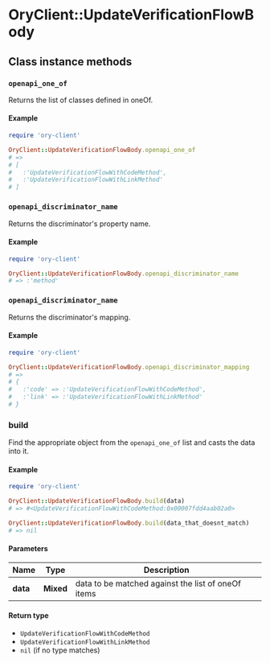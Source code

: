 # OryClient::UpdateVerificationFlowBody

## Class instance methods

### `openapi_one_of`

Returns the list of classes defined in oneOf.

#### Example

```ruby
require 'ory-client'

OryClient::UpdateVerificationFlowBody.openapi_one_of
# =>
# [
#   :'UpdateVerificationFlowWithCodeMethod',
#   :'UpdateVerificationFlowWithLinkMethod'
# ]
```

### `openapi_discriminator_name`

Returns the discriminator's property name.

#### Example

```ruby
require 'ory-client'

OryClient::UpdateVerificationFlowBody.openapi_discriminator_name
# => :'method'
```

### `openapi_discriminator_name`

Returns the discriminator's mapping.

#### Example

```ruby
require 'ory-client'

OryClient::UpdateVerificationFlowBody.openapi_discriminator_mapping
# =>
# {
#   :'code' => :'UpdateVerificationFlowWithCodeMethod',
#   :'link' => :'UpdateVerificationFlowWithLinkMethod'
# }
```

### build

Find the appropriate object from the `openapi_one_of` list and casts the data into it.

#### Example

```ruby
require 'ory-client'

OryClient::UpdateVerificationFlowBody.build(data)
# => #<UpdateVerificationFlowWithCodeMethod:0x00007fdd4aab02a0>

OryClient::UpdateVerificationFlowBody.build(data_that_doesnt_match)
# => nil
```

#### Parameters

| Name | Type | Description |
| ---- | ---- | ----------- |
| **data** | **Mixed** | data to be matched against the list of oneOf items |

#### Return type

- `UpdateVerificationFlowWithCodeMethod`
- `UpdateVerificationFlowWithLinkMethod`
- `nil` (if no type matches)

